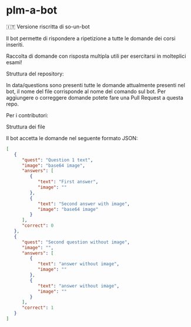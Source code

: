 # pIm-a-bot

🇮🇹 Versione riscritta di so-un-bot

Il bot permette di rispondere a ripetizione a tutte le domande dei corsi inseriti.

Raccolta di domande con risposta multipla utili per esercitarsi in molteplici esami!

Struttura del repository:

In data/questions sono presenti tutte le domande attualmente presenti nel bot, il nome del file corrisponde al nome del comando sul bot. Per aggiungere o correggere domande potete fare una Pull Request a questa repo.

Per i contributori:

Struttura dei file

Il bot accetta le domande nel seguente formato JSON:

```json
[
   {
      "quest": "Question 1 text",
      "image": "base64 image",
      "answers": [
         {
            "text": "First answer",
            "image": ""
         },
         {
            "text": "Second answer with image",
            "image": "base64 image"
         }
      ],
      "correct": 0
   },
   {
      "quest": "Second question without image",
      "image": "",
      "answers": [
         {
            "text": "answer without image",
            "image": ""
         },
         {
            "text": "answer without image",
            "image": ""
         }
      ],
      "correct": 1
   }
]
```
